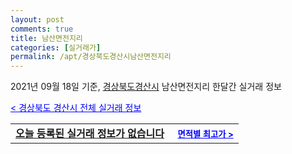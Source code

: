 ```yaml
---
layout: post
comments: true
title: 남산면전지리
categories: [실거래가]
permalink: /apt/경상북도경산시남산면전지리
---
```


2021년 09월 18일 기준, <a href="/apt/경상북도경산시">경상북도경산시</a> 남산면전지리 한달간 실거래 정보

<a style="color: blue;" href="/apt/경상북도경산시">< 경상북도 경산시 전체 실거래 정보</a>
<!---- start ---->
<table>
  <tr>
    <td colspan="4" style="font-weight: bold;"><a href="/apt/경상북도경산시남산면전지리{name_without_space}">오늘 등록된 실거래 정보가 없습니다</a> &nbsp;&nbsp;&nbsp; <a style="color: blue; font-size: smaller;" href="/apt/경상북도경산시남산면전지리{name_without_space}">면적별 최고가 ></a></td>
  </tr>
    
</table>
<!---- end ---->
    